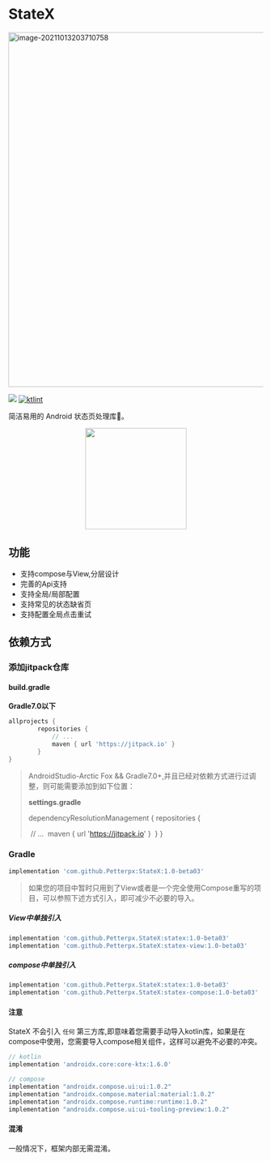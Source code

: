 # StateX


<img src="https://tva1.sinaimg.cn/large/008i3skNly1gvdyqjncaxj60vy0jqq3n02.jpg" alt="image-20211013203710758" width="700" />


[![](https://jitpack.io/v/Petterpx/StateX.svg)](https://jitpack.io/#Petterpx/StateX) [![ktlint](https://img.shields.io/badge/code%20style-%E2%9D%A4-FF4081.svg)](https://ktlint.github.io/) 

简洁易用的 Android 状态页处理库🍃。
<div align=center>
  <img src="https://github.com/Petterpx/StateX/blob/main/statex_simple.gif" width="200"/>
</div>

## 功能

- 支持compose与View,分层设计
- 完善的Api支持
- 支持全局/局部配置
- 支持常见的状态缺省页
- 支持配置全局点击重试

## 依赖方式

### 添加jitpack仓库

#### build.gradle

**Gradle7.0以下**

```groovy
allprojects {
		repositories {
			// ...
			maven { url 'https://jitpack.io' }
		}
}
```

> AndroidStudio-Arctic Fox && Gradle7.0+,并且已经对依赖方式进行过调整，则可能需要添加到如下位置：
>
> **settings.gradle**
>
> dependencyResolutionManagement {
>     repositories {
>
> ​        // ...
> ​        maven { url 'https://jitpack.io' }
> ​    }
> }

### Gradle

```groovy
implementation 'com.github.Petterpx:StateX:1.0-beta03'
```

> 如果您的项目中暂时只用到了View或者是一个完全使用Compose重写的项目，可以参照下述方式引入，即可减少不必要的导入。

##### View中单独引入

```groovy
implementation 'com.github.Petterpx.StateX:statex:1.0-beta03'
implementation 'com.github.Petterpx.StateX:statex-view:1.0-beta03'
```

##### compose中单独引入

```groovy
implementation 'com.github.Petterpx.StateX:statex:1.0-beta03'
implementation 'com.github.Petterpx.StateX:statex-compose:1.0-beta03'
```

#### 注意

StateX 不会引入 `任何` 第三方库,即意味着您需要手动导入kotlin库，如果是在compose中使用，您需要导入compose相关组件，这样可以避免不必要的冲突。

```groovy
// kotlin
implementation 'androidx.core:core-ktx:1.6.0'

// compose
implementation "androidx.compose.ui:ui:1.0.2"
implementation "androidx.compose.material:material:1.0.2"
implementation "androidx.compose.runtime:runtime:1.0.2"
implementation "androidx.compose.ui:ui-tooling-preview:1.0.2"
```

#### 混淆

一般情况下，框架内部无需混淆。

